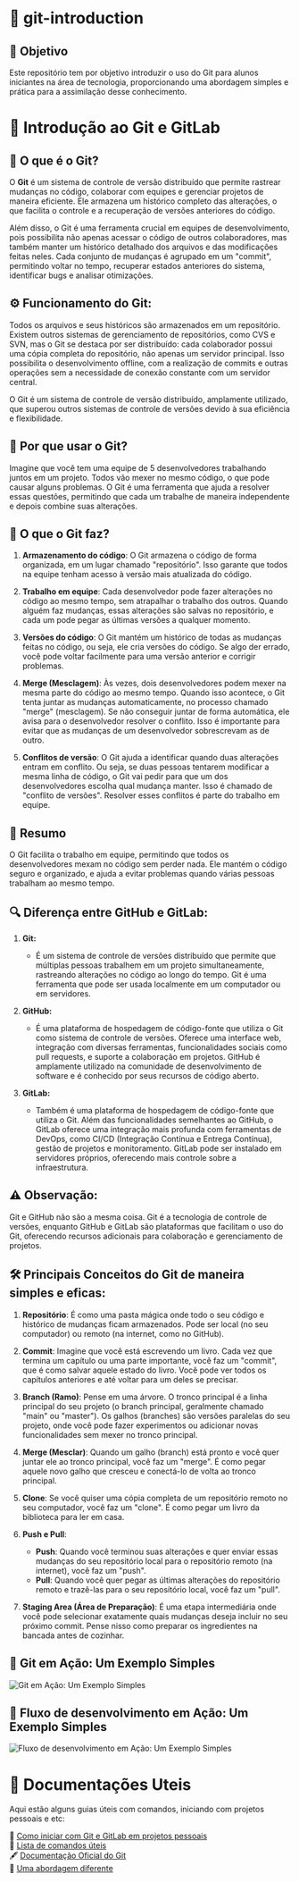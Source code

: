 # 🚀 git-introduction  

## 🎯 Objetivo 
Este repositório tem por objetivo introduzir o uso do Git para alunos iniciantes na área de tecnologia, proporcionando uma abordagem simples e prática para a assimilação desse conhecimento.

# 🎨 Introdução ao Git e GitLab  

## 📌 O que é o Git?  

O **Git** é um sistema de controle de versão distribuído que permite rastrear mudanças no código, colaborar com equipes e gerenciar projetos de maneira eficiente. Ele armazena um histórico completo das alterações, o que facilita o controle e a recuperação de versões anteriores do código. 

Além disso, o Git é uma ferramenta crucial em equipes de desenvolvimento, pois possibilita não apenas acessar o código de outros colaboradores, mas também manter um histórico detalhado dos arquivos e das modificações feitas neles. Cada conjunto de mudanças é agrupado em um "commit", permitindo voltar no tempo, recuperar estados anteriores do sistema, identificar bugs e analisar otimizações.

## ⚙️ Funcionamento do Git:

Todos os arquivos e seus históricos são armazenados em um repositório. Existem outros sistemas de gerenciamento de repositórios, como CVS e SVN, mas o Git se destaca por ser distribuído: cada colaborador possui uma cópia completa do repositório, não apenas um servidor principal. Isso possibilita o desenvolvimento offline, com a realização de commits e outras operações sem a necessidade de conexão constante com um servidor central.

O Git é um sistema de controle de versão distribuído, amplamente utilizado, que superou outros sistemas de controle de versões devido à sua eficiência e flexibilidade.

## 📄 Por que usar o Git?

Imagine que você tem uma equipe de 5 desenvolvedores trabalhando juntos em um projeto. Todos vão mexer no mesmo código, o que pode causar alguns problemas. O Git é uma ferramenta que ajuda a resolver essas questões, permitindo que cada um trabalhe de maneira independente e depois combine suas alterações.

## 🔧 O que o Git faz?

1. **Armazenamento do código**: O Git armazena o código de forma organizada, em um lugar chamado "repositório". Isso garante que todos na equipe tenham acesso à versão mais atualizada do código.

2. **Trabalho em equipe**: Cada desenvolvedor pode fazer alterações no código ao mesmo tempo, sem atrapalhar o trabalho dos outros. Quando alguém faz mudanças, essas alterações são salvas no repositório, e cada um pode pegar as últimas versões a qualquer momento.

3. **Versões do código**: O Git mantém um histórico de todas as mudanças feitas no código, ou seja, ele cria versões do código. Se algo der errado, você pode voltar facilmente para uma versão anterior e corrigir problemas.

4. **Merge (Mesclagem)**: Às vezes, dois desenvolvedores podem mexer na mesma parte do código ao mesmo tempo. Quando isso acontece, o Git tenta juntar as mudanças automaticamente, no processo chamado "merge" (mesclagem). Se não conseguir juntar de forma automática, ele avisa para o desenvolvedor resolver o conflito. Isso é importante para evitar que as mudanças de um desenvolvedor sobrescrevam as de outro.

5. **Conflitos de versão**: O Git ajuda a identificar quando duas alterações entram em conflito. Ou seja, se duas pessoas tentarem modificar a mesma linha de código, o Git vai pedir para que um dos desenvolvedores escolha qual mudança manter. Isso é chamado de "conflito de versões". Resolver esses conflitos é parte do trabalho em equipe.

## 📝 Resumo

O Git facilita o trabalho em equipe, permitindo que todos os desenvolvedores mexam no código sem perder nada. Ele mantém o código seguro e organizado, e ajuda a evitar problemas quando várias pessoas trabalham ao mesmo tempo.


## 🔍 Diferença entre GitHub e GitLab:

1. **Git:** 
   - É um sistema de controle de versões distribuído que permite que múltiplas pessoas trabalhem em um projeto simultaneamente, rastreando alterações no código ao longo do tempo. Git é uma ferramenta que pode ser usada localmente em um computador ou em servidores.

2. **GitHub:**
   - É uma plataforma de hospedagem de código-fonte que utiliza o Git como sistema de controle de versões. Oferece uma interface web, integração com diversas ferramentas, funcionalidades sociais como pull requests, e suporte a colaboração em projetos. GitHub é amplamente utilizado na comunidade de desenvolvimento de software e é conhecido por seus recursos de código aberto.

3. **GitLab:**
   - Também é uma plataforma de hospedagem de código-fonte que utiliza o Git. Além das funcionalidades semelhantes ao GitHub, o GitLab oferece uma integração mais profunda com ferramentas de DevOps, como CI/CD (Integração Contínua e Entrega Contínua), gestão de projetos e monitoramento. GitLab pode ser instalado em servidores próprios, oferecendo mais controle sobre a infraestrutura.

## ⚠️ Observação:

Git e GitHub não são a mesma coisa. Git é a tecnologia de controle de versões, enquanto GitHub e GitLab são plataformas que facilitam o uso do Git, oferecendo recursos adicionais para colaboração e gerenciamento de projetos.

## 🛠️ Principais Conceitos do Git de maneira simples e eficas:

1. **Repositório**: É como uma pasta mágica onde todo o seu código e histórico de mudanças ficam armazenados. Pode ser local (no seu computador) ou remoto (na internet, como no GitHub).

2. **Commit**: Imagine que você está escrevendo um livro. Cada vez que termina um capítulo ou uma parte importante, você faz um "commit", que é como salvar aquele estado do livro. Você pode ver todos os capítulos anteriores e até voltar para um deles se precisar.

3. **Branch (Ramo)**: Pense em uma árvore. O tronco principal é a linha principal do seu projeto (o branch principal, geralmente chamado "main" ou "master"). Os galhos (branches) são versões paralelas do seu projeto, onde você pode fazer experimentos ou adicionar novas funcionalidades sem mexer no tronco principal.

4. **Merge (Mesclar)**: Quando um galho (branch) está pronto e você quer juntar ele ao tronco principal, você faz um "merge". É como pegar aquele novo galho que cresceu e conectá-lo de volta ao tronco principal.

5. **Clone**: Se você quiser uma cópia completa de um repositório remoto no seu computador, você faz um "clone". É como pegar um livro da biblioteca para ler em casa.

6. **Push e Pull**: 
   - **Push**: Quando você terminou suas alterações e quer enviar essas mudanças do seu repositório local para o repositório remoto (na internet), você faz um "push".
   - **Pull**: Quando você quer pegar as últimas alterações do repositório remoto e trazê-las para o seu repositório local, você faz um "pull".

7. **Staging Area (Área de Preparação)**: É uma etapa intermediária onde você pode selecionar exatamente quais mudanças deseja incluir no seu próximo commit. Pense nisso como preparar os ingredientes na bancada antes de cozinhar.

## 🌟 Git em Ação: Um Exemplo Simples

![Git em Ação: Um Exemplo Simples](img/fluxo_simples.png)

## 🌟 Fluxo de desenvolvimento em Ação: Um Exemplo Simples

![Fluxo de desenvolvimento em Ação: Um Exemplo Simples](img/fluxo_simples_2.png)

# 📖 Documentações Uteis

Aqui estão alguns guias úteis com comandos, iniciando com projetos pessoais e etc:  

🚀 [Como iniciar com Git e GitLab em projetos pessoais](iniciando.md)  
📜 [Lista de comandos úteis ](comandos.md)  
🖋️ [Documentação Oficial do Git](https://git-scm.com/doc)  
📄 [Uma abordagem diferente](https://www.freecodecamp.org/portuguese/news/aprenda-o-basico-de-git-em-menos-de-10-minutos/)  
